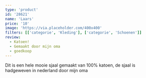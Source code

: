 ```yaml
---
type: 'product'
id: '28621'
name: 'Laars'
price: '10'
image: 'https://via.placeholder.com/400x400'
filters: [['categorie', 'Kleding'], ['categorie', 'Schoenen']]
review:
  - Katoen!
  - Gemaakt door mijn oma
  - goedkoop
---
```


Dit is een hele mooie sjaal gemaakt van 100% katoen, de sjaal is hadgeweven in nederland door mijn oma
